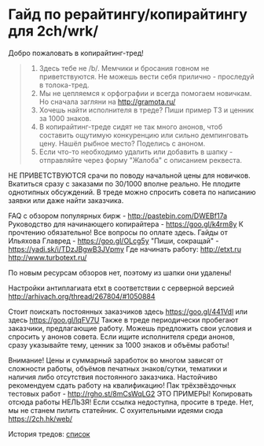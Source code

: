 # Гайд по рерайтингу/копирайтингу для 2ch/wrk/

Добро пожаловать в копирайтинг-тред!

>1. Здесь тебе не /b/. Мемчики и бросания говном не приветствуются. Не можешь вести себя прилично - проследуй в толока-тред.
>2. Мы не цепляемся к орфографии и всегда помогаем новичкам. Но сначала загляни на http://gramota.ru/
>3. Хочешь найти исполнителя в треде? Пиши пример ТЗ и ценник за 1000 знаков.
>4. В копирайтинг-треде сидят не так много анонов, чтоб составить ощутимую конкуренцию или сильно демпинговать цену. Нашёл рыбное место? Поделись с аноном.
>5. Если что-то необходимо удалить или добавить в шапку - отправляйте через форму "Жалоба" с описанием реквеста.

НЕ ПРИВЕТСТВУЮТСЯ срачи по поводу начальной цены для новичков. Вкатиться сразу с заказами по 30/1000 вполне реально. Не плодите однотипных обсуждений.
В треде можно спросить совета по написанию заявки или даже найти заказчика.

FAQ с обзором популярных бирж - http://pastebin.com/DWEBf17a
Руководство для начинающего копирайтера - https://goo.gl/k4rm8y К прочтению обязательно! Все вопросы по оплате здесь.
Гайды от Ильяхова Главред - https://goo.gl/OLcg5y "Пиши, сокращай" - https://yadi.sk/i/TDzJBgwB3JVpmy
Где начинать работу: http://etxt.ru http://www.turbotext.ru/

По новым ресурсам обзоров нет, поэтому из шапки они удалены!

Настройки антиплагиата etxt в соответствии с серверной версией http://arhivach.org/thread/267804/#1050884

Стоит поискать постоянных заказчиков здесь https://goo.gl/441Vdl или здесь https://goo.gl/lqFV7U
Также в треде периодически пробегают заказчики, предлагающие работу. Можешь предложить свои условия и спросить у анонов совета.
Если ищите исполнителя среди анонов, сразу указывайте тему, ценник за 1000 знаков и объёмы работы!

Внимание! Цены и суммарный заработок во многом зависят от сложности работы, объёмов печатных знаков/сутки, тематики и наличия либо отсутствия постоянного заказчика.
Настойчиво рекомендуем сдать работу на квалификацию!
Пак трёхзвёздочных тестовых работ - http://rgho.st/8mCsWqLG2 ЭТО ПРИМЕРЫ! Копировать отсюда работы НЕЛЬЗЯ! Если ссылка недоступна, просите в треде.
Нет, мы не станем пилить статейник. С охуительными идеями сюда https://2ch.hk/web/

История тредов: [список](/threads-history.md)
